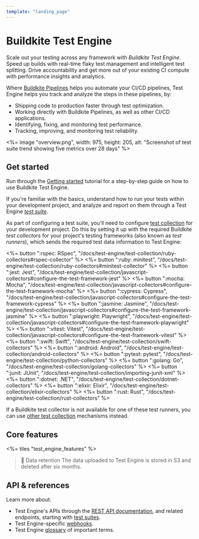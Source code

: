 ```yaml
---
template: "landing_page"
---
```


# Buildkite Test Engine

Scale out your testing across any framework with _Buildkite Test Engine_. Speed up builds with real-time flaky test management and intelligent test splitting. Drive accountability and get more out of your existing CI compute with performance insights and analytics.

Where [Buildkite Pipelines](/docs/pipelines) helps you automate your CI/CD pipelines, Test Engine helps you track and analyze the steps in these pipelines, by:

- Shipping code to production faster through test optimization.
- Working directly with Buildkite Pipelines, as well as other CI/CD applications.
- Identifying, fixing, and monitoring test performance.
- Tracking, improving, and monitoring test reliability.

<%= image "overview.png", width: 975, height: 205, alt: "Screenshot of test suite trend showing five metrics over 28 days" %>

## Get started

Run through the [Getting started](/docs/test-engine/getting-started) tutorial for a step-by-step guide on how to use Buildkite Test Engine.

If you're familiar with the basics, understand how to run your tests within your development project, and analyze and report on them through a Test Engine [_test suite_](/docs/test-engine/test-suites).

As part of configuring a test suite, you'll need to configure [test collection](/docs/test-engine/test-collection) for your development project. Do this by setting it up with the required Buildkite _test collectors_ for your project's testing frameworks (also known as _test runners_), which sends the required test data information to Test Engine:

<!-- vale off -->

<div class="ButtonGroup">
  <%= button ":rspec: RSpec", "/docs/test-engine/test-collection/ruby-collectors#rspec-collector" %>
  <%= button ":ruby: minitest", "/docs/test-engine/test-collection/ruby-collectors#minitest-collector" %>
  <%= button ":jest: Jest", "/docs/test-engine/test-collection/javascript-collectors#configure-the-test-framework-jest" %>
  <%= button ":mocha: Mocha", "/docs/test-engine/test-collection/javascript-collectors#configure-the-test-framework-mocha" %>
  <%= button ":cypress: Cypress", "/docs/test-engine/test-collection/javascript-collectors#configure-the-test-framework-cypress" %>
  <%= button ":jasmine: Jasmine", "/docs/test-engine/test-collection/javascript-collectors#configure-the-test-framework-jasmine" %>
  <%= button ":playwright: Playwright", "/docs/test-engine/test-collection/javascript-collectors#configure-the-test-framework-playwright" %>
  <%= button ":vitest: Vitest", "/docs/test-engine/test-collection/javascript-collectors#configure-the-test-framework-vitest" %>
  <%= button ":swift: Swift", "/docs/test-engine/test-collection/swift-collectors" %>
  <%= button ":android: Android", "/docs/test-engine/test-collection/android-collectors" %>
  <%= button ":pytest: pytest", "/docs/test-engine/test-collection/python-collectors" %>
  <%= button ":golang: Go", "/docs/test-engine/test-collection/golang-collectors" %>
  <%= button ":junit: JUnit", "/docs/test-engine/test-collection/importing-junit-xml" %>
  <%= button ":dotnet: .NET", "/docs/test-engine/test-collection/dotnet-collectors" %>
  <%= button ":elixir: Elixir", "/docs/test-engine/test-collection/elixir-collectors" %>
  <%= button ":rust: Rust", "/docs/test-engine/test-collection/rust-collectors" %>
</div>

<!-- vale on -->

If a Buildkite test collector is not available for one of these test runners, you can use [other test collection](/docs/test-engine/other-collectors) mechanisms instead.

## Core features

<%= tiles "test_engine_features" %>

> 📘 Data retention
> The data uploaded to Test Engine is stored in S3 and deleted after six months.

## API & references

Learn more about:

- Test Engine's APIs through the [REST API documentation](/docs/apis/rest-api), and related endpoints, starting with [test suites](/docs/apis/rest-api/test-engine/suites).
- Test Engine-specific [webhooks](/docs/apis/webhooks/test-engine).
- Test Engine [glossary](/docs/test-engine/glossary) of important terms.
